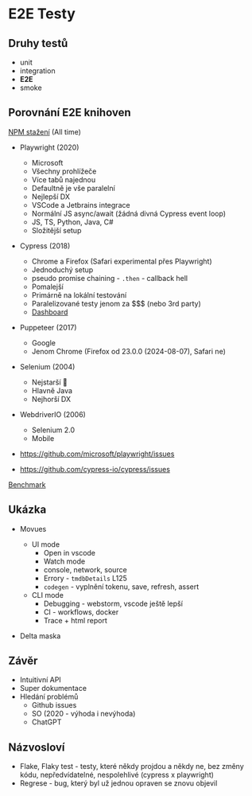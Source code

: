 # E2E Testy

## Druhy testů

- unit
- integration
- **E2E**
- smoke


## Porovnání E2E knihoven

[NPM stažení](https://npmtrends.com/-vs-Puppeteer-vs-cypress-vs-playwright-vs-puppeteer-vs-selenium-webdriver-vs-webdriverio) (All time)

- Playwright (2020)
  - Microsoft
  - Všechny prohlížeče
  - Více tabů najednou
  - Defaultně je vše paralelní
  - Nejlepší DX
  - VSCode a Jetbrains integrace
  - Normální JS async/await (žádná divná Cypress event loop)
  - JS, TS, Python, Java, C#
  - Složitější setup
- Cypress (2018)
  - Chrome a Firefox (Safari experimental přes Playwright)
  - Jednoduchý setup
  - pseudo promise chaining - `.then` - callback hell
  - Pomalejší
  - Primárně na lokální testování
  - Paralelizované testy jenom za $$$ (nebo 3rd party)
  - [Dashboard](https://docs.cypress.io/guides/cloud/introduction)
- Puppeteer (2017)
  - Google
  - Jenom Chrome (Firefox od 23.0.0 (2024-08-07), Safari ne)
- Selenium (2004)
  - Nejstarší 🦖
  - Hlavně Java
  - Nejhorší DX
- WebdriverIO (2006)
  - Selenium 2.0
  - Mobile


- https://github.com/microsoft/playwright/issues
- https://github.com/cypress-io/cypress/issues

[Benchmark](https://www.checklyhq.com/blog/cypress-vs-selenium-vs-playwright-vs-puppeteer-speed-comparison/#conclusion)

## Ukázka

- Movues
  - UI mode
    - Open in vscode
    - Watch mode
    - console, network, source
    - Errory - `tmdbDetails` L125
    - `codegen` - vyplnění tokenu, save, refresh, assert
  - CLI mode
    - Debugging - webstorm, vscode ještě lepší
    - CI - workflows, docker
    - Trace + html report

- Delta maska

## Závěr

- Intuitivní API
- Super dokumentace
- Hledání problémů
  - Github issues
  - SO (2020 - výhoda i nevýhoda)
  - ChatGPT


## Názvosloví
- Flake, Flaky test - testy, které někdy projdou a někdy ne, bez změny kódu, nepředvídatelné, nespolehlivé (cypress x playwright)
- Regrese - bug, který byl už jednou opraven se znovu objevil
